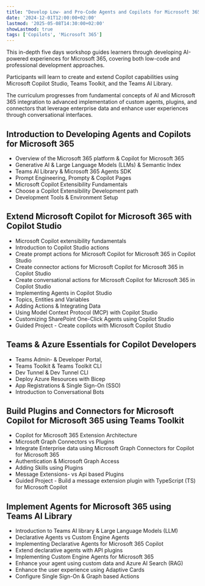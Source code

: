 ```yaml
---
title: "Develop Low- and Pro-Code Agents and Copilots for Microsoft 365"
date: '2024-12-01T12:00:00+02:00'
lastmod: '2025-05-08T14:30:00+02:00'
showLastmod: true
tags: ['Copilots', 'Microsoft 365']
---
```


This in-depth five days workshop guides learners through developing AI-powered experiences for Microsoft 365, covering both low-code and professional development approaches.

Participants will learn to create and extend Copilot capabilities using Microsoft Copilot Studio, Teams Toolkit, and the Teams AI Library.

The curriculum progresses from fundamental concepts of AI and Microsoft 365 integration to advanced implementation of custom agents, plugins, and connectors that leverage enterprise data and enhance user experiences through conversational interfaces.

## Introduction to Developing Agents and Copilots for Microsoft 365

- Overview of the Microsoft 365 platform & Copilot for Microsoft 365
- Generative AI & Large Language Models (LLMs) & Semantic Index
- Teams AI Library & Microsoft 365 Agents SDK
- Prompt Engineering, Prompty & Copilot Pages
- Microsoft Copilot Extensibility Fundamentals
- Choose a Copilot Extensibility Development path
- Development Tools & Environment Setup

## Extend Microsoft Copilot for Microsoft 365 with Copilot Studio

- Microsoft Copilot extensibility fundamentals
- Introduction to Copilot Studio actions
- Create prompt actions for Microsoft Copilot for Microsoft 365 in Copilot Studio
- Create connector actions for Microsoft Copilot for Microsoft 365 in Copilot Studio
- Create conversational actions for Microsoft Copilot for Microsoft 365 in Copilot Studio
- Implementing Agents in Copilot Studio
- Topics, Entities and Variables
- Adding Actions & Integrating Data
- Using Model Context Protocol (MCP) with Copilot Studio
- Customizing SharePoint One-Click Agents using Copilot Studio
- Guided Project - Create copilots with Microsoft Copilot Studio

## Teams & Azure Essentials for Copilot Developers

- Teams Admin- & Developer Portal,
- Teams Toolkit & Teams Toolkit CLI
- Dev Tunnel & Dev Tunnel CLI
- Deploy Azure Resources with Bicep
- App Registrations & Single Sign-On (SSO)
- Introduction to Conversational Bots

## Build Plugins and Connectors for Microsoft Copilot for Microsoft 365 using Teams Toolkit

- Copilot for Microsoft 365 Extension Architecture
- Microsoft Graph Connectors vs Plugins
- Integrate Enterprise data using Microsoft Graph Connectors for Copilot for Microsoft 365
- Authentication & Microsoft Graph Access
- Adding Skills using Plugins
- Message Extensions- vs Api based Plugins
- Guided Project - Build a message extension plugin with TypeScript (TS) for Microsoft Copilot

## Implement Agents for Microsoft 365 using Teams AI Library

- Introduction to Teams AI library & Large Language Models (LLM)
- Declarative Agents vs Custom Engine Agents
- Implementing Declarative Agents for Microsoft 365 Copilot
- Extend declarative agents with API plugins
- Implementing Custom Engine Agents for Microsoft 365
- Enhance your agent using custom data and Azure AI Search (RAG)
- Enhance the user experience using Adaptive Cards
- Configure Single Sign-On & Graph based Actions
